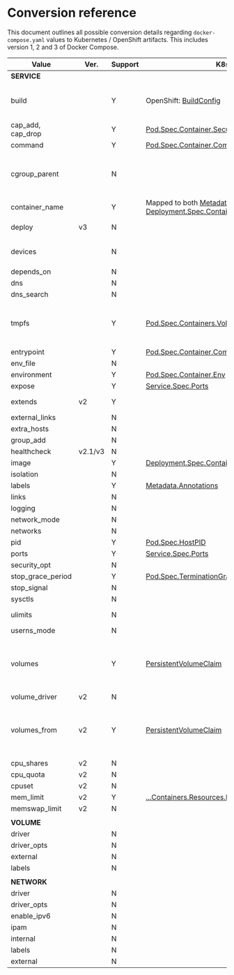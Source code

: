 # Conversion reference

This document outlines all possible conversion details regarding `docker-compose.yaml` values to Kubernetes / OpenShift artifacts. This includes version 1, 2 and 3 of Docker Compose.

| Value | Ver. | Support | K8s / OpenShift | Notes |
|-------------------|---------|-----------|--------------------------------------------------------------------------------------------------------------------------------------------------------------------------------------------------------------------------------------------------------------------------|-----------------------------------------------------------------------------------------------------------------------------|
| __SERVICE__ |  |  |  |  |
| build |  | Y | OpenShift: [BuildConfig](https://docs.openshift.com/enterprise/3.1/dev_guide/builds.html#defining-a-buildconfig) | Converts, but local builds are not yet supported. See issue [97](https://github.com/kubernetes-incubator/kompose/issues/97) |
| cap_add, cap_drop |  | Y | [Pod.Spec.Container.SecurityContext.Capabilities.Add/Drop](https://kubernetes.io/docs/api-reference/v1.6/#capabilities-v1-core) |  |
| command |  | Y | [Pod.Spec.Container.Command](https://kubernetes.io/docs/api-reference/v1/definitions/#_v1_container) |  |
| cgroup_parent |  | N |  | No compatibility with Kubernetes / OpenShift. Limited use-cases with Docker. |
| container_name |  | Y | Mapped to both [Metadata.Name](https://github.com/kubernetes/community/blob/master/contributors/design-proposals/identifiers.md) and [Deployment.Spec.Containers.Name](https://github.com/kubernetes/community/blob/master/contributors/design-proposals/identifiers.md) |  |
| deploy | v3 | N |  | Upcoming support started |
| devices |  | N |  | Not supported within Kubernetes, see this [issue](https://github.com/kubernetes/kubernetes/issues/5607) |
| depends_on |  | N |  |  |
| dns |  | N |  |  |
| dns_search |  | N |  |  |
| tmpfs |  | Y | [Pod.Spec.Containers.Volumes.EmptyDir](https://kubernetes.io/docs/concepts/storage/volumes/#emptydir) | Creates `emptyDir` volume with `medium` set to `Memory` & mounts given directory inside container | 
| entrypoint |  | Y | [Pod.Spec.Container.Command](https://kubernetes.io/docs/api-reference/v1/definitions/#_v1_container) | Same as `command` |
| env_file |  | N |  |  |
| environment |  | Y | [Pod.Spec.Container.Env](https://kubernetes.io/docs/api-reference/v1/definitions/#_v1_envvar) |  |
| expose |  | Y | [Service.Spec.Ports](https://kubernetes.io/docs/api-reference/v1/definitions/#_v1_containerport) |  |
| extends | v2 | Y |  | Extends by utilizing the same image supplied |
| external_links |  | N |  |  |
| extra_hosts |  | N |  |  |
| group_add |  | N |  |  |
| healthcheck | v2.1/v3 | N |  |  |
| image |  | Y | [Deployment.Spec.Containers.Image](https://kubernetes.io/docs/api-reference/v1/definitions/#_v1_container) |  |
| isolation |  | N |  |  |
| labels |  | Y | [Metadata.Annotations](https://kubernetes.io/docs/api-reference/v1/definitions/#_v1_objectmeta) |  |
| links |  | N |  |  |
| logging |  | N |  |  |
| network_mode |  | N |  |  |
| networks |  | N |  |  |
| pid |  | Y | [Pod.Spec.HostPID](https://kubernetes.io/docs/resources-reference/v1.6/#podspec-v1-core) |  |
| ports |  | Y | [Service.Spec.Ports](https://kubernetes.io/docs/api-reference/v1/definitions/#_v1_containerport) |  |
| security_opt |  | N |  |  |
| stop_grace_period |  | Y | [Pod.Spec.TerminationGracePeriodSeconds](https://kubernetes.io/docs/resources-reference/v1.6/#podspec-v1-core) |  |
| stop_signal |  | N |  |  |
| sysctls |  | N |  |  |
| ulimits |  | N |  | See this [issue](https://github.com/kubernetes/kubernetes/issues/3595) on the k8s repo |
| userns_mode |  | N |  |  |
| volumes |  | Y | [PersistentVolumeClaim](https://kubernetes.io/docs/api-reference/v1/definitions/#_v1_PersistentVolumeClaim) | Creates a PersistentVolumeClaim. Can only be created if there is already a PersistentVolume within the cluster |
| volume_driver | v2 | N |  |  |
| volumes_from | v2 | Y | [PersistentVolumeClaim](https://kubernetes.io/docs/api-reference/v1/definitions/#_v1_PersistentVolumeClaim) | Creates a PersistentVolumeClaim that is both shared by deployment and deployment config (OpenShift) |
| cpu_shares | v2 | N |  |  |
| cpu_quota | v2 | N |  |  |
| cpuset | v2 | N |  |  |
| mem_limit | v2 | Y | [...Containers.Resources.Limits.Memory](https://kubernetes.io/docs/api-reference/v1/definitions/#_v1_resourcefieldselector) |  |
| memswap_limit | v2 | N |  | Use `mem_limit` |
|  |  |  |  |  |
| __VOLUME__ |  |  |  |  |
| driver |  | N |  |  |
| driver_opts |  | N |  |  |
| external |  | N |  |  |
| labels |  | N |  |  |
|  |  |  |  |  |
| __NETWORK__ |  |  |  |  |
| driver |  | N |  |  |
| driver_opts |  | N |  |  |
| enable_ipv6 |  | N |  |  |
| ipam |  | N |  |  |
| internal |  | N |  |  |
| labels |  | N |  |  |
| external |  | N |  |  |
